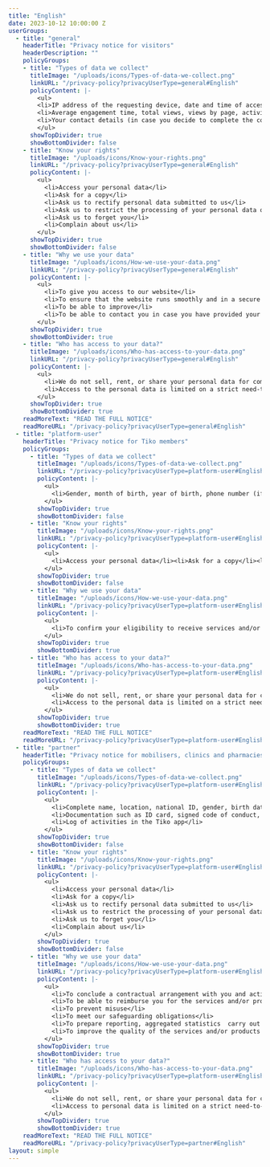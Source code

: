 ```yaml
---
title: "English"
date: 2023-10-12 10:00:00 Z
userGroups:
  - title: "general"
    headerTitle: "Privacy notice for visitors"
    headerDescription: ""
    policyGroups: 
    - title: "Types of data we collect"
      titleImage: "/uploads/icons/Types-of-data-we-collect.png"
      linkURL: "/privacy-policy?privacyUserType=general#English"
      policyContent: |-
        <ul>
        <li>IP address of the requesting device, date and time of access, name and URL of the requested file, website from which access is obtained (“Referrer URL”), browser used and, where applicable, your device’s operating system and the identity of your access provider</li>
        <li>Average engagement time, total views, views by page, activity over time, users per country and city (only upon your consent for the use of cookies)</li>
        <li>Your contact details (in case you decide to complete the contact webform)</li>
        </ul>
      showTopDivider: true
      showBottomDivider: false
    - title: "Know your rights"
      titleImage: "/uploads/icons/Know-your-rights.png"
      linkURL: "/privacy-policy?privacyUserType=general#English"
      policyContent: |-
        <ul>
          <li>Access your personal data</li>
          <li>Ask for a copy</li>
          <li>Ask us to rectify personal data submitted to us</li>
          <li>Ask us to restrict the processing of your personal data or object to their processing</li>
          <li>Ask us to forget you</li>
          <li>Complain about us</li>
        </ul>
      showTopDivider: true
      showBottomDivider: false
    - title: "Why we use your data"
      titleImage: "/uploads/icons/How-we-use-your-data.png"
      linkURL: "/privacy-policy?privacyUserType=general#English"
      policyContent: |-
        <ul>
          <li>To give you access to our website</li>
          <li>To ensure that the website runs smoothly and in a secure manner</li>
          <li>To be able to improve</li>
          <li>To be able to contact you in case you have provided your contact details</li>
        </ul>
      showTopDivider: true
      showBottomDivider: true
    - title: "Who has access to your data?"
      titleImage: "/uploads/icons/Who-has-access-to-your-data.png"
      linkURL: "/privacy-policy?privacyUserType=general#English"
      policyContent: |-
        <ul>
          <li>We do not sell, rent, or share your personal data for commercial purposes (including direct marketing).</li>
          <li>Access to the personal data is limited on a strict need-to-know basis and is given to some of our staff members and/or third parties we work with and are bound by confidentiality.</li>
        </ul>
      showTopDivider: true
      showBottomDivider: true
    readMoreText: "READ THE FULL NOTICE"
    readMoreURL: "/privacy-policy?privacyUserType=general#English"
  - title: "platform-user"
    headerTitle: "Privacy notice for Tiko members"
    policyGroups: 
      - title: "Types of data we collect"
        titleImage: "/uploads/icons/Types-of-data-we-collect.png"
        linkURL: "/privacy-policy?privacyUserType=platform-user#English"
        policyContent: |-
          <ul>
            <li>Gender, month of birth, year of birth, phone number (if you have one and want to share it)</li><li>Type of service and/or product you have received along with the date and the facility you visited, Tiko Miles awarded to you</li><li>Voice sample (in some cases)</li>
          </ul>
        showTopDivider: true
        showBottomDivider: false
      - title: "Know your rights"
        titleImage: "/uploads/icons/Know-your-rights.png"
        linkURL: "/privacy-policy?privacyUserType=platform-user#English"
        policyContent: |-
          <ul>
            <li>Access your personal data</li><li>Ask for a copy</li><li>Ask us to rectify personal data submitted to us</li><li>Ask us to forget you</li><li>Complain about us</li>
          </ul>
        showTopDivider: true
        showBottomDivider: false
      - title: "Why we use your data"
        titleImage: "/uploads/icons/How-we-use-your-data.png"
        linkURL: "/privacy-policy?privacyUserType=platform-user#English"
        policyContent: |-
          <ul>
            <li>To confirm your eligibility to receive services and/or products</li><li>To be able to reimburse service providers and vendors for the service and/or product you have received</li><li>To award you with Tiko Miles</li><li>To communicate with you to promote services, products and/or information we believe may be of interest to you</li><li>To improve the products/services you receive</li><li>To prevent misuse, to carry out research, prepare aggregated statistics, be subject to audits</li>
          </ul>
        showTopDivider: true
        showBottomDivider: true
      - title: "Who has access to your data?"
        titleImage: "/uploads/icons/Who-has-access-to-your-data.png"
        linkURL: "/privacy-policy?privacyUserType=platform-user#English"
        policyContent: |-
          <ul>
            <li>We do not sell, rent, or share your personal data for commercial purposes</li>
            <li>Access to the personal data is limited on a strict need-to-know basis and is given to some of our staff members and/or third parties we work with and are bound by confidentiality</li>
          </ul>
        showTopDivider: true
        showBottomDivider: true
    readMoreText: "READ THE FULL NOTICE"
    readMoreURL: "/privacy-policy?privacyUserType=platform-user#English"
  - title: "partner"
    headerTitle: "Privacy notice for mobilisers, clinics and pharmacies"
    policyGroups: 
      - title: "Types of data we collect"
        titleImage: "/uploads/icons/Types-of-data-we-collect.png"
        linkURL: "/privacy-policy?privacyUserType=platform-user#English"
        policyContent: |-
          <ul>
            <li>Complete name, location, national ID, gender, birth date, mobile phone number, selfie (for face recognition purposes)</li>
            <li>Documentation such as ID card, signed code of conduct, letter of agreement</li>
            <li>Log of activities in the Tiko app</li>
          </ul>
        showTopDivider: true
        showBottomDivider: false
      - title: "Know your rights"
        titleImage: "/uploads/icons/Know-your-rights.png"
        linkURL: "/privacy-policy?privacyUserType=platform-user#English"
        policyContent: |-
          <ul>
            <li>Access your personal data</li>
            <li>Ask for a copy</li>
            <li>Ask us to rectify personal data submitted to us</li>
            <li>Ask us to restrict the processing of your personal data or object to their processing</li>
            <li>Ask us to forget you</li>
            <li>Complain about us</li>
          </ul>
        showTopDivider: true
        showBottomDivider: false
      - title: "Why we use your data"
        titleImage: "/uploads/icons/How-we-use-your-data.png"
        linkURL: "/privacy-policy?privacyUserType=platform-user#English"
        policyContent: |-
          <ul>
            <li>To conclude a contractual arrangement with you and activate your account in the Tiko platform</li>
            <li>To be able to reimburse you for the services and/or products you have provided</li>
            <li>To prevent misuse</li>
            <li>To meet our safeguarding obligations</li>
            <li>To prepare reporting, aggregated statistics  carry out research and be subject to audits</li>
            <li>To improve the quality of the services and/or products offered</li>
          </ul>
        showTopDivider: true
        showBottomDivider: true
      - title: "Who has access to your data?"
        titleImage: "/uploads/icons/Who-has-access-to-your-data.png"
        linkURL: "/privacy-policy?privacyUserType=platform-user#English"
        policyContent: |-
          <ul>
            <li>We do not sell, rent, or share your personal data for commercial purposes (including direct marketing)</li>
            <li>Access to personal data is limited on a strict need-to-know basis and is shared with some of our staff members and/or third parties we work with who are bound by confidentiality and non-disclosure agreements</li>
          </ul>
        showTopDivider: true
        showBottomDivider: true
    readMoreText: "READ THE FULL NOTICE"
    readMoreURL: "/privacy-policy?privacyUserType=partner#English"
layout: simple
---
```



